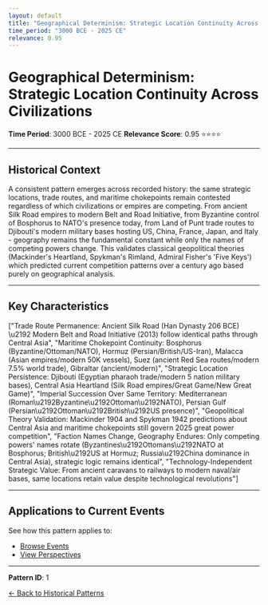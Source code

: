 ```yaml
---
layout: default
title: "Geographical Determinism: Strategic Location Continuity Across Civilizations"
time_period: "3000 BCE - 2025 CE"
relevance: 0.95
---
```


# Geographical Determinism: Strategic Location Continuity Across Civilizations

**Time Period**: 3000 BCE - 2025 CE
**Relevance Score**: 0.95 ⭐⭐⭐⭐

---

## Historical Context

A consistent pattern emerges across recorded history: the same strategic locations, trade routes, and maritime chokepoints remain contested regardless of which civilizations or empires are competing. From ancient Silk Road empires to modern Belt and Road Initiative, from Byzantine control of Bosphorus to NATO's presence today, from Land of Punt trade routes to Djibouti's modern military bases hosting US, China, France, Japan, and Italy - geography remains the fundamental constant while only the names of competing powers change. This validates classical geopolitical theories (Mackinder's Heartland, Spykman's Rimland, Admiral Fisher's 'Five Keys') which predicted current competition patterns over a century ago based purely on geographical analysis.

---

## Key Characteristics

["Trade Route Permanence: Ancient Silk Road (Han Dynasty 206 BCE) \u2192 Modern Belt and Road Initiative (2013) follow identical paths through Central Asia", "Maritime Chokepoint Continuity: Bosphorus (Byzantine/Ottoman/NATO), Hormuz (Persian/British/US-Iran), Malacca (Asian empires/modern 50K vessels), Suez (ancient Red Sea routes/modern 7.5% world trade), Gibraltar (ancient/modern)", "Strategic Location Persistence: Djibouti (Egyptian pharaoh trade/modern 5 nation military bases), Central Asia Heartland (Silk Road empires/Great Game/New Great Game)", "Imperial Succession Over Same Territory: Mediterranean (Roman\u2192Byzantine\u2192Ottoman\u2192NATO), Persian Gulf (Persian\u2192Ottoman\u2192British\u2192US presence)", "Geopolitical Theory Validation: Mackinder 1904 and Spykman 1942 predictions about Central Asia and maritime chokepoints still govern 2025 great power competition", "Faction Names Change, Geography Endures: Only competing powers' names rotate (Byzantines\u2192Ottomans\u2192NATO at Bosphorus; British\u2192US at Hormuz; Russia\u2192China dominance in Central Asia), strategic logic remains identical", "Technology-Independent Strategic Value: From ancient caravans to railways to modern naval/air bases, same locations retain value despite technological revolutions"]

---

## Applications to Current Events

See how this pattern applies to:
- [Browse Events](/events/)
- [View Perspectives](/perspectives/)

---

**Pattern ID**: 1

[← Back to Historical Patterns](/historical-patterns/)
